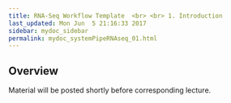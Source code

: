 ```yaml
---
title: RNA-Seq Workflow Template  <br> <br> 1. Introduction
last_updated: Mon Jun  5 21:16:33 2017
sidebar: mydoc_sidebar
permalink: mydoc_systemPipeRNAseq_01.html
---
```


## Overview

Material will be posted shortly before corresponding lecture.
